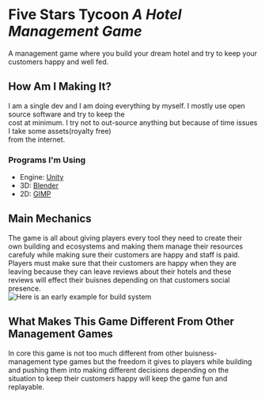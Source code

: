[unity]: https://unity.com
[blender]: https://www.blender.org
[gimp]: https://www.gimp.org
[savedgif]: https://github.com/devEuphrates/FSTgame/blob/master/gif1.gif
# Five Stars Tycoon _A Hotel Management Game_

A management game where you build your dream hotel and try to keep your customers happy and well fed.

## How Am I Making It?
I am a single dev and I am doing everything by myself. I mostly use open source software and try to keep the  
cost at minimum. I try not to out-source anything but because of time issues I take some assets(royalty free)  
from the internet.

### Programs I'm Using
* Engine: [Unity][unity]
* 3D: [Blender][blender]
* 2D: [GIMP][gimp]

## Main Mechanics
The game is all about giving players every tool they need to create their own building and ecosystems and making them manage their 
resources carefuly while making sure their customers are happy and staff is paid. Players must make sure that their customers are 
happy when they are leaving because they can leave reviews about their hotels and these reviews will effect their buisnes depending on
that customers social presence.  
![Here is an early example for build system][savedgif]

## What Makes This Game Different From Other Management Games  
In core this game is not too much different from other buisness-management type games but the freedom it gives to players while building 
and pushing them into making different decisions depending on the situation to keep their customers happy will keep the game fun and replayable.
